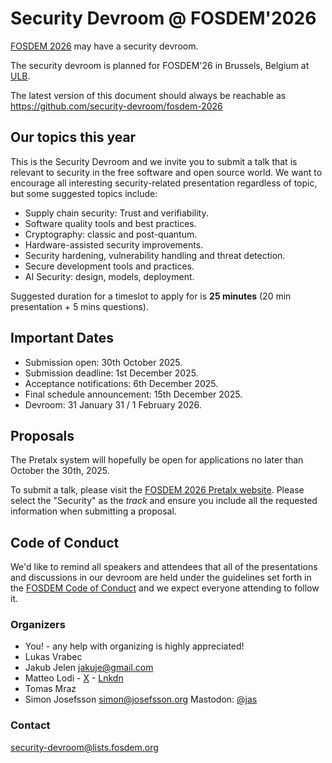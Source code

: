 # Security Devroom @ FOSDEM'2026

[FOSDEM 2026](https://fosdem.org/2026/) may have a security devroom.

The security devroom is planned for FOSDEM'26 in Brussels, Belgium at
[ULB](http://www.ulb.ac.be/).

The latest version of this document should always be reachable as
https://github.com/security-devroom/fosdem-2026

## Our topics this year

This is the Security Devroom and we invite you to submit a talk that
is relevant to security in the free software and open source world.
We want to encourage all interesting security-related presentation
regardless of topic, but some suggested topics include:

- Supply chain security: Trust and verifiability.
- Software quality tools and best practices.
- Cryptography: classic and post-quantum.
- Hardware-assisted security improvements.
- Security hardening, vulnerability handling and threat detection.
- Secure development tools and practices.
- AI Security: design, models, deployment.

Suggested duration for a timeslot to apply for is **25 minutes**
(20 min presentation + 5 mins questions).

## Important Dates

- Submission open: 30th October 2025.
- Submission deadline: 1st December 2025.
- Acceptance notifications: 6th December 2025.
- Final schedule announcement: 15th December 2025.
- Devroom: 31 January 31 / 1 February 2026.

## Proposals

The Pretalx system will hopefully be open for applications no later
than October the 30th, 2025.

To submit a talk, please visit the [FOSDEM 2026 Pretalx
website](https://pretalx.fosdem.org/fosdem-2026/cfp).  Please select
the "Security" as the *track* and ensure you include all the requested
information when submitting a proposal.

## Code of Conduct

We'd like to remind all speakers and attendees that all of the
presentations and discussions in our devroom are held under the
guidelines set forth in the [FOSDEM Code of
Conduct](https://fosdem.org/2026/practical/conduct/) and we expect
everyone attending to follow it.

### Organizers

  * You! - any help with organizing is highly appreciated!
  * Lukas Vrabec
  * Jakub Jelen <jakuje@gmail.com>
  * Matteo Lodi - [X](https://x.com/matte_lodi) - [Lnkdn](https://www.linkedin.com/in/matteo-lodi-90/)
  * Tomas Mraz
  * Simon Josefsson <simon@josefsson.org> Mastodon: [@jas](https://fosstodon.org/@jas)

### Contact

[security-devroom@lists.fosdem.org](https://lists.fosdem.org/listinfo/security-devroom)
